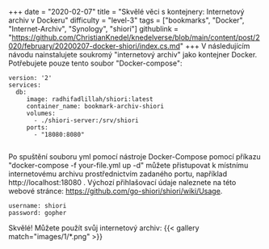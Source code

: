 +++
date = "2020-02-07"
title = "Skvělé věci s kontejnery: Internetový archiv v Dockeru"
difficulty = "level-3"
tags = ["bookmarks", "Docker", "Internet-Archiv", "Synology", "shiori"]
githublink = "https://github.com/ChristianKnedel/knedelverse/blob/main/content/post/2020/february/20200207-docker-shiori/index.cs.md"
+++
V následujícím návodu nainstalujete soukromý "internetový archiv" jako kontejner Docker. Potřebujete pouze tento soubor "Docker-compose":
```
version: '2'
services:
  db:
     image: radhifadlillah/shiori:latest
     container_name: bookmark-archiv-shiori
     volumes:
       - ./shiori-server:/srv/shiori
     ports:
       - "18080:8080"


```
Po spuštění souboru yml pomocí nástroje Docker-Compose pomocí příkazu "docker-compose -f your-file.yml up -d" můžete přistupovat k místnímu internetovému archivu prostřednictvím zadaného portu, například http://localhost:18080 . Výchozí přihlašovací údaje naleznete na této webové stránce: https://github.com/go-shiori/shiori/wiki/Usage.
```
username: shiori
password: gopher

```
Skvělé! Můžete použít svůj internetový archiv:
{{< gallery match="images/1/*.png" >}}